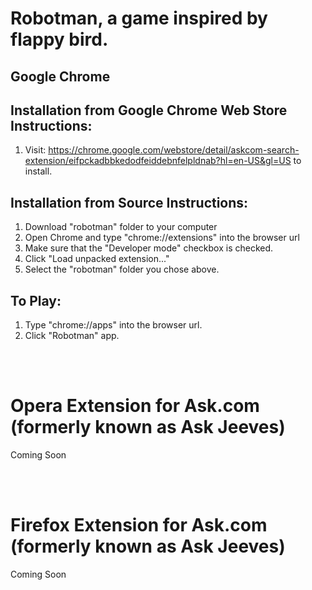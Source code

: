 # Robotman, a game inspired by flappy bird.

## Google Chrome

## Installation from Google Chrome Web Store Instructions:
1.  Visit: https://chrome.google.com/webstore/detail/askcom-search-extension/eifpckadbbkedodfeiddebnfelpldnab?hl=en-US&gl=US to install.

## Installation from Source Instructions:
1. Download "robotman" folder to your computer
2. Open Chrome and type "chrome://extensions" into the browser url
3. Make sure that the "Developer mode" checkbox is checked.
4. Click "Load unpacked extension..."
5. Select the "robotman" folder you chose above.

## To Play:
1.  Type "chrome://apps" into the browser url.
2.  Click "Robotman" app.

<br>
<br>

# Opera Extension for Ask.com (formerly known as Ask Jeeves)

Coming Soon

<br>
<br>

# Firefox Extension for Ask.com (formerly known as Ask Jeeves)

Coming Soon

